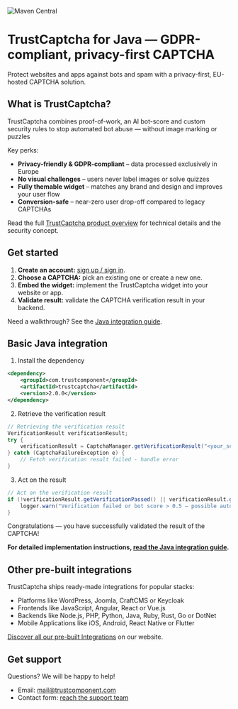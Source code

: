 ![Maven Central](https://img.shields.io/maven-central/v/com.trustcomponent/trustcaptcha)

# TrustCaptcha for Java — GDPR-compliant, privacy-first CAPTCHA

Protect websites and apps against bots and spam with a privacy-first, EU-hosted CAPTCHA solution.


## What is TrustCaptcha?

TrustCaptcha combines proof-of-work, an AI bot-score and custom security rules to stop automated bot abuse — without image marking or puzzles

Key perks:
- **Privacy-friendly & GDPR-compliant** – data processed exclusively in Europe
- **No visual challenges** – users never label images or solve quizzes
- **Fully themable widget** – matches any brand and design and improves your user flow
- **Conversion-safe** – near-zero user drop-off compared to legacy CAPTCHAs

Read the full [TrustCaptcha product overview](https://www.trustcomponent.com/en/products/captcha) for technical details and the security concept.


## Get started

1. **Create an account:** [sign up / sign in](https://id.trustcomponent.com/en/signup).
2. **Choose a CAPTCHA:** pick an existing one or create a new one.
3. **Embed the widget:** implement the TrustCaptcha widget into your website or app.
4. **Validate result:** validate the CAPTCHA verification result in your backend.

Need a walkthrough? See the [Java integration guide](https://www.trustcomponent.com/en/products/captcha/integrations/java-captcha).


## Basic Java integration

1. Install the dependency
```xml
<dependency>
    <groupId>com.trustcomponent</groupId>
    <artifactId>trustcaptcha</artifactId>
    <version>2.0.0</version>
</dependency>
```

2. Retrieve the verification result
```java
// Retrieving the verification result
VerificationResult verificationResult;
try {
    verificationResult = CaptchaManager.getVerificationResult("<your_secret_key>", "<verification_token_from_your_client>");
} catch (CaptchaFailureException e) {
    // Fetch verification result failed - handle error
}
```

3. Act on the result
```java
// Act on the verification result
if (!verificationResult.getVerificationPassed() || verificationResult.getScore() > 0.5) {
    logger.warn("Verification failed or bot score > 0.5 – possible automated request.");
}
```

Congratulations — you have successfully validated the result of the CAPTCHA!

**For detailed implementation instructions, [read the Java integration guide](https://www.trustcomponent.com/en/products/captcha/integrations/java-captcha).**


## Other pre-built integrations

TrustCaptcha ships ready-made integrations for popular stacks:
- Platforms like WordPress, Joomla, CraftCMS or Keycloak
- Frontends like JavaScript, Angular, React or Vue.js
- Backends like Node.js, PHP, Python, Java, Ruby, Rust, Go or DotNet
- Mobile Applications like iOS, Android, React Native or Flutter

[Discover all our pre-built Integrations](https://www.trustcomponent.com/en/products/captcha/integrations) on our website.


## Get support

Questions? We will be happy to help!
- Email: [mail@trustcomponent.com](mailto:mail@trustcomponent.com)
- Contact form: [reach the support team](https://www.trustcomponent.com/en/contact-us)
